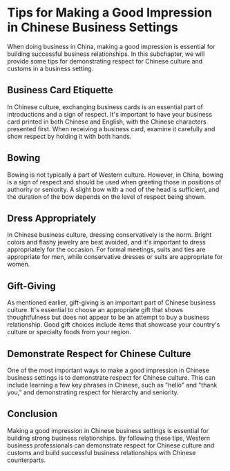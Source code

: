 Tips for Making a Good Impression in Chinese Business Settings
=====================================================================================================================

When doing business in China, making a good impression is essential for building successful business relationships. In this subchapter, we will provide some tips for demonstrating respect for Chinese culture and customs in a business setting.

Business Card Etiquette
-----------------------

In Chinese culture, exchanging business cards is an essential part of introductions and a sign of respect. It's important to have your business card printed in both Chinese and English, with the Chinese characters presented first. When receiving a business card, examine it carefully and show respect by holding it with both hands.

Bowing
------

Bowing is not typically a part of Western culture. However, in China, bowing is a sign of respect and should be used when greeting those in positions of authority or seniority. A slight bow with a nod of the head is sufficient, and the duration of the bow depends on the level of respect being shown.

Dress Appropriately
-------------------

In Chinese business culture, dressing conservatively is the norm. Bright colors and flashy jewelry are best avoided, and it's important to dress appropriately for the occasion. For formal meetings, suits and ties are appropriate for men, while conservative dresses or suits are appropriate for women.

Gift-Giving
-----------

As mentioned earlier, gift-giving is an important part of Chinese business culture. It's essential to choose an appropriate gift that shows thoughtfulness but does not appear to be an attempt to buy a business relationship. Good gift choices include items that showcase your country's culture or specialty foods from your region.

Demonstrate Respect for Chinese Culture
---------------------------------------

One of the most important ways to make a good impression in Chinese business settings is to demonstrate respect for Chinese culture. This can include learning a few key phrases in Chinese, such as "hello" and "thank you," and demonstrating respect for hierarchy and seniority.

Conclusion
----------

Making a good impression in Chinese business settings is essential for building strong business relationships. By following these tips, Western business professionals can demonstrate respect for Chinese culture and customs and build successful business relationships with Chinese counterparts.
